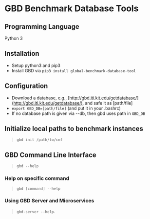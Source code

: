 # GBD Benchmark Database Tools

## Programming Language
Python 3

## Installation
- Setup python3 and pip3
- Install GBD via ```pip3 install global-benchmark-database-tool```

## Configuration
- Download a database, e.g., [http://gbd.iti.kit.edu/getdatabase/](http://gbd.iti.kit.edu/getdatabase/), and safe it as [path/file]
- ```export GBD_DB=[path/file]``` (and put it in your .bashrc)
- If no database path is given via --db, then gbd uses path in ```GBD_DB```

## Initialize local paths to benchmark instances
> ```gbd init /path/to/cnf```

## GBD Command Line Interface
> ```gbd --help```

### Help on specific command
>	```gbd [command] --help```

### Using GBD Server and Microservices
> ```gbd-server --help```.
